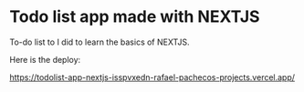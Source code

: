 # Todo list app made with NEXTJS

To-do list to I did to learn the basics of NEXTJS.

Here is the deploy:

https://todolist-app-nextjs-isspvxedn-rafael-pachecos-projects.vercel.app/
